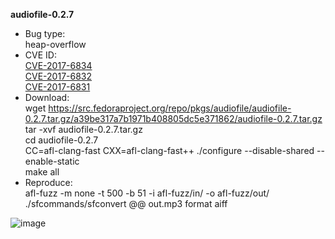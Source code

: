 **audiofile-0.2.7**     
* Bug type:     
heap-overflow    
* CVE ID:     
[CVE-2017-6834](https://cve.mitre.org/cgi-bin/cvename.cgi?name=CVE-2017-6834)     
[CVE-2017-6832](https://cve.mitre.org/cgi-bin/cvename.cgi?name=CVE-2017-6832)      
[CVE-2017-6831](https://cve.mitre.org/cgi-bin/cvename.cgi?name=CVE-2017-6831)    
* Download:     
wget https://src.fedoraproject.org/repo/pkgs/audiofile/audiofile-0.2.7.tar.gz/a39be317a7b1971b408805dc5e371862/audiofile-0.2.7.tar.gz    
tar -xvf audiofile-0.2.7.tar.gz     
cd audiofile-0.2.7     
CC=afl-clang-fast CXX=afl-clang-fast++ ./configure --disable-shared --enable-static    
make all    
* Reproduce:     
afl-fuzz -m none -t 500 -b 51 -i afl-fuzz/in/ -o afl-fuzz/out/ ./sfcommands/sfconvert @@ out.mp3 format aiff    

![image](https://user-images.githubusercontent.com/76025773/203090553-bf80f352-c069-4652-b71a-1222454c1696.png)
